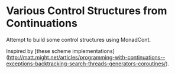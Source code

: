 Various Control Structures from Continuations
============================================


Attempt to build some control structures using MonadCont.

Inspired by [these scheme implementations]
(http://matt.might.net/articles/programming-with-continuations--exceptions-backtracking-search-threads-generators-coroutines/).

